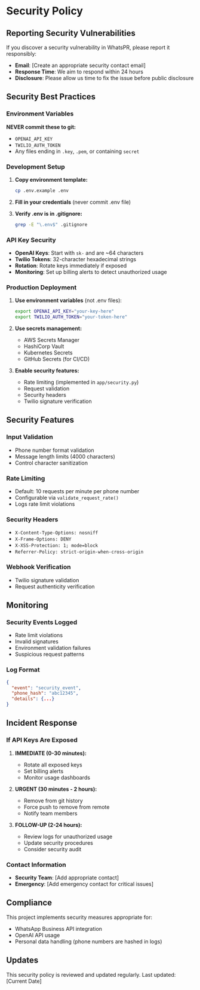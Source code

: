 # Security Policy

## Reporting Security Vulnerabilities

If you discover a security vulnerability in WhatsPR, please report it responsibly:

- **Email**: [Create an appropriate security contact email]
- **Response Time**: We aim to respond within 24 hours
- **Disclosure**: Please allow us time to fix the issue before public disclosure

## Security Best Practices

### Environment Variables

**NEVER commit these to git:**
- `OPENAI_API_KEY`
- `TWILIO_AUTH_TOKEN`
- Any files ending in `.key`, `.pem`, or containing `secret`

### Development Setup

1. **Copy environment template:**
   ```bash
   cp .env.example .env
   ```

2. **Fill in your credentials** (never commit .env file)

3. **Verify .env is in .gitignore:**
   ```bash
   grep -E "\.env$" .gitignore
   ```

### API Key Security

- **OpenAI Keys**: Start with `sk-` and are ~64 characters
- **Twilio Tokens**: 32-character hexadecimal strings
- **Rotation**: Rotate keys immediately if exposed
- **Monitoring**: Set up billing alerts to detect unauthorized usage

### Production Deployment

1. **Use environment variables** (not .env files):
   ```bash
   export OPENAI_API_KEY="your-key-here"
   export TWILIO_AUTH_TOKEN="your-token-here"
   ```

2. **Use secrets management:**
   - AWS Secrets Manager
   - HashiCorp Vault
   - Kubernetes Secrets
   - GitHub Secrets (for CI/CD)

3. **Enable security features:**
   - Rate limiting (implemented in `app/security.py`)
   - Request validation
   - Security headers
   - Twilio signature verification

## Security Features

### Input Validation
- Phone number format validation
- Message length limits (4000 characters)
- Control character sanitization

### Rate Limiting
- Default: 10 requests per minute per phone number
- Configurable via `validate_request_rate()`
- Logs rate limit violations

### Security Headers
- `X-Content-Type-Options: nosniff`
- `X-Frame-Options: DENY`
- `X-XSS-Protection: 1; mode=block`
- `Referrer-Policy: strict-origin-when-cross-origin`

### Webhook Verification
- Twilio signature validation
- Request authenticity verification

## Monitoring

### Security Events Logged
- Rate limit violations
- Invalid signatures
- Environment validation failures
- Suspicious request patterns

### Log Format
```json
{
  "event": "security_event",
  "phone_hash": "abc12345",
  "details": {...}
}
```

## Incident Response

### If API Keys Are Exposed

1. **IMMEDIATE (0-30 minutes):**
   - Rotate all exposed keys
   - Set billing alerts
   - Monitor usage dashboards

2. **URGENT (30 minutes - 2 hours):**
   - Remove from git history
   - Force push to remove from remote
   - Notify team members

3. **FOLLOW-UP (2-24 hours):**
   - Review logs for unauthorized usage
   - Update security procedures
   - Consider security audit

### Contact Information

- **Security Team**: [Add appropriate contact]
- **Emergency**: [Add emergency contact for critical issues]

## Compliance

This project implements security measures appropriate for:
- WhatsApp Business API integration
- OpenAI API usage
- Personal data handling (phone numbers are hashed in logs)

## Updates

This security policy is reviewed and updated regularly. Last updated: [Current Date]